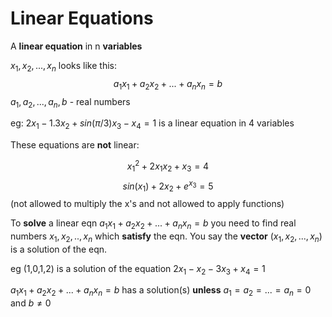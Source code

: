 # Linear Equations

A __linear equation__ in n __variables__ 

$x_{1}, x_{2},..., x_{n}$ looks like this:
$$a_{1}x_{1}+a_{2}x_{2}+...+a_{n}x_{n} = b$$
$a_{1}, a_{2},...,a_{n},b$ - real numbers

eg: $2x_{1}-1.3x_{2}+sin(\pi/3)x_{3} - x_{4} = 1$ is a linear equation in 4 variables

These equations are __not__ linear:

$$x_{1}^2 + 2x_{1}x_{2}+x_{3}=4$$
$$sin(x_{1})+2x_{2}+e^{x_{3}} = 5$$
(not allowed to multiply the x's and not allowed to apply functions)

To __solve__ a linear eqn $a_{1}x_{1}+a_{2}x_{2}+...+a_{n}x_{n} = b$ you need to find real numbers $x_{1}, x_{2},..,x_{n}$ which __satisfy__ the eqn. You say the __vector__ ($x_{1}, x_{2},..., x_{n}$) is a solution of the eqn.

eg (1,0,1,2) is a solution of the equation $2x_{1}-x_{2}-3x_{3}+x_{4}=1$

$a_{1}x_{1}+a_{2}x_{2}+...+a_{n}x_{n} = b$ has a solution(s) __unless__ $a_{1}=a_{2}=...=a_{n}=0$ and $b \neq 0$